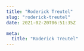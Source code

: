 ```yaml
---
title: "Roderick Treutel"
slug: "roderick-treutel"
date: 2021-02-20T06:51:35Z

meta:
  title: "Roderick Treutel"
---
```


